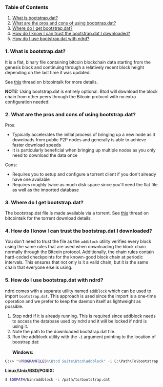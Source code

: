 ### Table of Contents
1. [What is bootstrap.dat?](#What)<br />
2. [What are the pros and cons of using bootstrap.dat?](#ProsCons)
3. [Where do I get bootstrap.dat?](#Obtaining)
4. [How do I know I can trust the bootstrap.dat I downloaded?](#Trust)
5. [How do I use bootstrap.dat with ndrd?](#Importing)

<a name="What" />

### 1. What is bootstrap.dat?

It is a flat, binary file containing bitcoin blockchain data starting from the
genesis block and continuing through a relatively recent block height depending
on the last time it was updated.

See [this](https://bitcointalk.org/index.php?topic=145386.0) thread on
bitcointalk for more details.

**NOTE:** Using bootstrap.dat is entirely optional.  Btcd will download the
block chain from other peers through the Bitcoin protocol with no extra
configuration needed.

<a name="ProsCons" />

### 2. What are the pros and cons of using bootstrap.dat?

Pros:
- Typically accelerates the initial process of bringing up a new node as it
  downloads from public P2P nodes and generally is able to achieve faster
  download speeds
- It is particularly beneficial when bringing up multiple nodes as you only need
  to download the data once

Cons:
- Requires you to setup and configure a torrent client if you don't already have
  one available
- Requires roughly twice as much disk space since you'll need the flat file as
  well as the imported database

<a name="Obtaining" />

### 3. Where do I get bootstrap.dat?

The bootstrap.dat file is made available via a torrent.  See
[this](https://bitcointalk.org/index.php?topic=145386.0) thread on bitcointalk
for the torrent download details.

<a name="Trust" />

### 4. How do I know I can trust the bootstrap.dat I downloaded?

You don't need to trust the file as the `addblock` utility verifies every block
using the same rules that are used when downloading the block chain normally
through the Bitcoin protocol.  Additionally, the chain rules contain hard-coded
checkpoints for the known-good block chain at periodic intervals.  This ensures
that not only is it a valid chain, but it is the same chain that everyone else
is using.

<a name="Importing" />

### 5. How do I use bootstrap.dat with ndrd?

ndrd comes with a separate utility named `addblock` which can be used to import
`bootstrap.dat`.  This approach is used since the import is a one-time operation
and we prefer to keep the daemon itself as lightweight as possible.

1. Stop ndrd if it is already running.  This is required since addblock needs to
   access the database used by ndrd and it will be locked if ndrd is using it.
2. Note the path to the downloaded bootstrap.dat file.
3. Run the addblock utility with the `-i` argument pointing to the location of
   boostrap.dat:<br /><br />
**Windows:**
```bat
C:\> "%PROGRAMFILES%\Btcd Suite\Btcd\addblock" -i C:\Path\To\bootstrap.dat
```
**Linux/Unix/BSD/POSIX:**
```bash
$ $GOPATH/bin/addblock -i /path/to/bootstrap.dat
```
